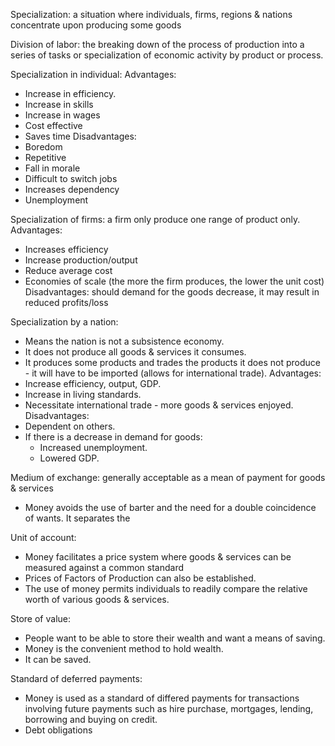 Specialization: a situation where individuals, firms, regions & nations concentrate upon producing some goods 	

Division of labor: the breaking down of the process of production into a series of tasks or specialization of economic activity 	by product or process.

Specialization in individual:
Advantages:
- Increase in efficiency.
- Increase in skills
- Increase in wages
- Cost effective
- Saves time
Disadvantages:
- Boredom
- Repetitive
- Fall in morale
- Difficult to switch jobs
- Increases dependency
- Unemployment

Specialization of firms: a firm only produce one range of product only.
Advantages:
- Increases efficiency
- Increase production/output
- Reduce average cost
- Economies of scale (the more the firm produces, the lower the unit cost)
Disadvantages: should demand for the goods decrease, it may result in reduced profits/loss

Specialization by a nation:
- Means the nation is not a subsistence economy. 
- It does not produce all goods & services it consumes.
- It produces some products and trades the products it does not produce - it will have to be imported (allows for international trade).
Advantages:
- Increase efficiency, output, GDP.
- Increase in living standards.
- Necessitate international trade - more goods & services enjoyed.  
Disadvantages:
- Dependent on others.
- If there is a decrease in demand for goods:
	+ Increased unemployment.
	+ Lowered GDP.

Medium of exchange: generally acceptable as a mean of payment for goods & services
- Money avoids the use of barter and the need for a double coincidence of wants. It separates the 

Unit of account: 
- Money facilitates a price system where goods & services can be measured against a common standard
- Prices of Factors of Production can also be established.
- The use of money permits individuals to readily compare the relative worth of various goods & services.

Store of value:
- People want to be able to store their wealth and want a means of saving.
- Money is the convenient method to hold wealth.
- It can be saved.

Standard of deferred payments:
- Money is used as a standard of differed payments for transactions involving future payments such as hire purchase, mortgages, lending, borrowing and buying on credit.
- Debt obligations 
